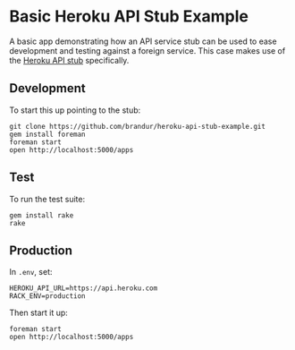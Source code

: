 # Basic Heroku API Stub Example

A basic app demonstrating how an API service stub can be used to ease
development and testing against a foreign service. This case makes use of the
[Heroku API stub](https://github.com/heroku/heroku-api-stub) specifically.

## Development

To start this up pointing to the stub:

```
git clone https://github.com/brandur/heroku-api-stub-example.git
gem install foreman
foreman start
open http://localhost:5000/apps
```

## Test

To run the test suite:

```
gem install rake
rake
```

## Production

In `.env`, set:

```
HEROKU_API_URL=https://api.heroku.com
RACK_ENV=production
```

Then start it up:

```
foreman start
open http://localhost:5000/apps
```
